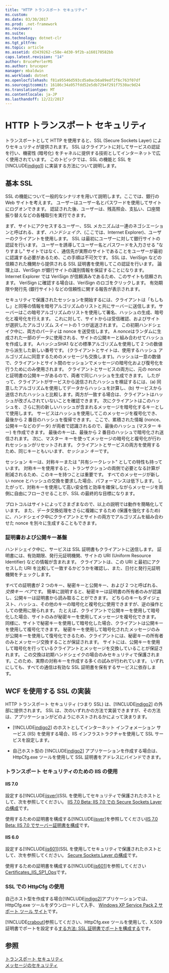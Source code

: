 ```yaml
---
title: "HTTP トランスポート セキュリティ"
ms.custom: 
ms.date: 03/30/2017
ms.prod: .net-framework
ms.reviewer: 
ms.suite: 
ms.technology: dotnet-clr
ms.tgt_pltfrm: 
ms.topic: article
ms.assetid: d3439262-c58e-4d30-9f2b-a160170582bb
caps.latest.revision: "14"
author: BrucePerlerMS
ms.author: bruceper
manager: mbaldwin
ms.workload: dotnet
ms.openlocfilehash: f81a95546d593cd5a0acb6a89edf2f6c763f07df
ms.sourcegitcommit: 16186c34a957fdd52e5db7294f291f7530ac9d24
ms.translationtype: MT
ms.contentlocale: ja-JP
ms.lasthandoff: 12/22/2017
---
```

# <a name="http-transport-security"></a>HTTP トランスポート セキュリティ
トランスポートとして HTTP を使用すると、SSL (Secure Sockets Layer) によりセキュリティが提供されます。 SSL はクライアントに対してサービスの認証を行い、機密性 (暗号化) をチャネルに提供する技術としてインターネットで広く使用されています。 このトピックでは、SSL の機能と SSL を [!INCLUDE[indigo1](../../../../includes/indigo1-md.md)] に実装する方法について説明します。  
  
## <a name="basic-ssl"></a>基本 SSL  
 SSL の機能について一般的なシナリオを用いて説明します。ここでは、銀行の Web サイトを考えます。 ユーザーはユーザー名とパスワードを使用してサイトにログオンできます。 認証された後、ユーザーは、残高照会、支払い、口座間振り替えなどの各種取引を実行できます。  
  
 まず、サイトにアクセスするユーザー、SSL メカニズムは一連のネゴシエーションと呼ばれる、まず、*ハンドシェイク*、(ここでは、Internet Explorer)、ユーザーのクライアントを使用します。 SSL は最初にユーザーに対して銀行サイトの認証を行います。 ユーザーを誘導してユーザー名とパスワードを入力させる "なりすまし" サイトではなく、通信先が実際のサイトであることをユーザーが最初に認識する必要があるため、この手順は不可欠です。 SSL は、VeriSign などの信頼された機関から提供される SSL 証明書を使用してこの認証を行います。 論理上は、VeriSign が銀行サイトの識別情報を保証することになります。 Internet Explorer では VeriSign が信頼済みであるため、このサイトも信頼されます。 VeriSign に確認する場合は、VeriSign のロゴをクリックします。 有効期限や発行先 (銀行サイト) などの信頼性に関する報告が表示されます。  
  
 セキュリティで保護されたセッションを開始するには、クライアントは「もしもし」と同等の情報を暗号アルゴリズムのリストと共にサーバーに送信します。サーバーはこの暗号アルゴリズムのリストを使用して署名、ハッシュの生成、暗号化と複号化を行えます。 これに対して、サイトからは受信確認、およびサイトが選択したアルゴリズム スイートの 1 つが返送されます。 この初期ハンドシェイク中に、両方のパーティは nonce を送受信します。 A *nonce*はランダムに生成された一部のデータに使用される、サイトの公開キーと組み合わせてハッシュを作成します。 A*ハッシュ*SHA1 などの標準アルゴリズムを使用して 2 つの数値から派生した新しい番号です。 (クライアントとサイトは、使用するハッシュ アルゴリズムに同意するためのメッセージも交換します)。ハッシュは一意の数値で、クライアントとサイト間のセッションでメッセージの暗号化および復号化を行うためにのみ使用されます。 クライアントとサービスの両方に、元の nonce と証明書の公開キーがあるので、両者で同じハッシュを生成できます。 したがって、クライアントがサービスから送信されたハッシュを検証するには、(a) 同意したアルゴリズムを使用してデータからハッシュを計算し、(b) サービスから送信されたハッシュと比較します。両方が一致する場合は、クライアントはハッシュが改ざんされていないことを確認できます。 次にクライアントはこのハッシュを、さらに別の新しいハッシュが含まれるメッセージを暗号化するキーとして使用します。 サービスはハッシュを使用してこのメッセージを複号化でき、最後から 2 番目のハッシュを復帰できます。 ここで、累積された情報 (nonce、公開キーなどのデータ) が両者で認識されるので、最後のハッシュ (マスター キー) を作成できます。 最後のキーは、最後から 2 番目のハッシュで暗号化され送信されます。 次に、マスター キーを使ってメッセージの暗号化と複号化が行われセッションがリセットされます。 クライアントとサービスの両方を使用するため、同じキーともいいます、*セッション キー*です。  
  
 セッション キーは、対称キーまたは "共有シークレット" としての特性も持っています。 対称キーを使用すると、トランザクションの両側で必要となる計算が削減されるため、このキーを持つことは重要です。 すべてのメッセージが新しい nonce とハッシュの交換を要求した場合、パフォーマンスは低下します。 したがって、対称キーを使用して高い安全性と効率を確保しながらメッセージを両側に自由にフローさせることが、SSL の最終的な目標になります。  
  
 プロトコルはサイトによってさまざまなので、以上の説明では動作を簡略化しています。 また、データ交換処理をさらに複雑にするため (保護を強化するため) に、ハンドシェイク中にクライアントとサイトの両方でアルゴリズムを組み合わせた nonce を別々に生成することもできます。  
  
### <a name="certificates-and-public-key-infrastructure"></a>証明書および公開キー基盤  
 ハンドシェイク中に、サービスは SSL 証明書もクライアントに送信します。 証明書には、有効期限、発行元証明機関、サイトの URI (Uniform Resource Identifier) などの情報が含まれます。 クライアントは、この URI と最初にアクセスした URI を比較して一致するかどうかを確認し、また、日付と発行元証明機関をチェックします。  
  
 すべての証明書が 2 つのキー、秘密キーと公開キー、および 2 つと呼ばれる、*交換キー ペア*です。 簡単に説明すると、秘密キーは証明書の所有者のみが認識し、公開キーは証明書から読み取ることができます。 どちらのキーもダイジェスト、ハッシュ、その他のキーの暗号化と複号化に使用できますが、逆の操作としての使用に限られます。 たとえば、クライアントで公開キーを使用して暗号化した場合、サイトのみが秘密キーを使用してメッセージを複号化できます。 同様に、サイトで秘密キーを使用して暗号化した場合、クライアントは公開キーを使用して複号化できます。 秘密キーを使用して暗号化されたメッセージのみが公開キーを使用して復号化できるため、クライアントには、秘密キーの所有者のみとメッセージ交換することが保証されます。 サイトには、公開キーを使用して暗号化を行っているクライアントとメッセージを交換していることが保証されます。 この交換は初期ハンドシェイクの場合のみセキュリティで保護されます。このため、実際の対称キーを作成する多くの試みが行われています。 いずれにしても、すべての通信は有効な SSL 証明書を保有するサービスに依存します。  
  
## <a name="implementing-ssl-with-wcf"></a>WCF を使用する SSL の実装  
 HTTP トランスポート セキュリティ (つまり SSL) は、[!INCLUDE[indigo2](../../../../includes/indigo2-md.md)] の外部に提供されます。 SSL は、次のいずれかの方法で実装できますが、その方法は、アプリケーションがどのようにホストされるかによって決まります。  
  
-   [!INCLUDE[indigo2](../../../../includes/indigo2-md.md)] のホストとしてインターネット インフォメーション サービス (IIS) を使用する場合、IIS インフラストラクチャを使用して SSL サービスを設定します。  
  
-   自己ホスト型の [!INCLUDE[indigo2](../../../../includes/indigo2-md.md)] アプリケーションを作成する場合は、HttpCfg.exe ツールを使用して SSL 証明書をアドレスにバインドできます。  
  
### <a name="using-iis-for-transport-security"></a>トランスポート セキュリティのための IIS の使用  
  
#### <a name="iis-70"></a>IIS 7.0  
 設定する[!INCLUDE[iisver](../../../../includes/iisver-md.md)](SSL を使用してセキュリティで保護されたホストとして、次を参照してください。 [IIS 7.0 Beta: IIS 7.0 での Secure Sockets Layer の構成](http://go.microsoft.com/fwlink/?LinkId=88600)です。  
  
 使用するための証明書を構成する[!INCLUDE[iisver](../../../../includes/iisver-md.md)]を参照してください[IIS 7.0 Beta: IIS 7.0 でサーバー証明書を構成](http://go.microsoft.com/fwlink/?LinkID=88595)です。  
  
#### <a name="iis-60"></a>IIS 6.0  
 設定する[!INCLUDE[iis601](../../../../includes/iis601-md.md)](SSL を使用してセキュリティで保護されたホストとして、次を参照してください。 [Secure Sockets Layer の構成](http://go.microsoft.com/fwlink/?LinkId=88601)です。  
  
 使用するための証明書を構成する[!INCLUDE[iis601](../../../../includes/iis601-md.md)]を参照してください[Certificates_IIS_SP1_Ops](http://go.microsoft.com/fwlink/?LinkId=88602)です。  
  
### <a name="using-httpcfg-for-ssl"></a>SSL での HttpCfg の使用  
 自己ホスト型を作成する場合[!INCLUDE[indigo2](../../../../includes/indigo2-md.md)]アプリケーションでは、HttpCfg.exe ツールをダウンロードして入手、 [Windows XP Service Pack 2 サポート ツール サイト](http://go.microsoft.com/fwlink/?LinkId=29002)です。  
  
 [!INCLUDE[crabout](../../../../includes/crabout-md.md)]参照してください、HttpCfg.exe ツールを使用して、X.509 証明書でポートを設定する[する方法: SSL 証明書でポートを構成する](../../../../docs/framework/wcf/feature-details/how-to-configure-a-port-with-an-ssl-certificate.md)です。  
  
## <a name="see-also"></a>参照  
 [トランスポート セキュリティ](../../../../docs/framework/wcf/feature-details/transport-security.md)  
 [メッセージのセキュリティ](../../../../docs/framework/wcf/feature-details/message-security-in-wcf.md)
